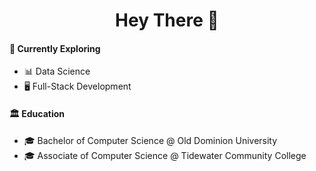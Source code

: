 <h1 align="center"> Hey There 👋 </h1>

#### 🔭 Currently Exploring
  - 📊 Data Science
  - 🖥️ Full-Stack Development

#### :classical_building: Education
-  🎓 Bachelor of Computer Science @ Old Dominion University
-  🎓 Associate of Computer Science @ Tidewater Community College
